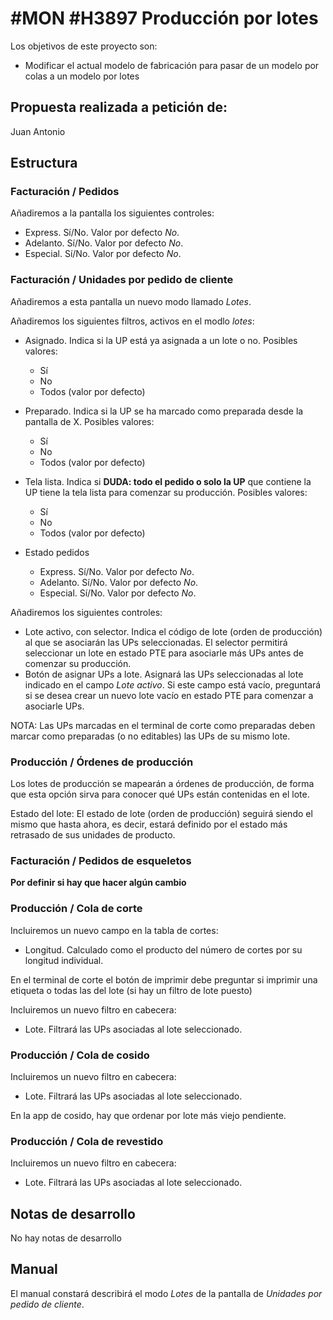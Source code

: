 # #MON #H3897 Producción por lotes

Los objetivos de este proyecto son:
+ Modificar el actual modelo de fabricación para pasar de un modelo por colas a un modelo por lotes

## Propuesta realizada a petición de:
Juan Antonio

## Estructura

### Facturación / Pedidos
Añadiremos a la pantalla los siguientes controles:
+ Express. Sí/No. Valor por defecto _No_.
+ Adelanto. Sí/No. Valor por defecto _No_.
+ Especial. Sí/No. Valor por defecto _No_.

### Facturación / Unidades por pedido de cliente
Añadiremos a esta pantalla un nuevo modo llamado _Lotes_.

Añadiremos los siguientes filtros, activos en el modlo _lotes_:
+ Asignado. Indica si la UP está ya asignada a un lote o no. Posibles valores:
    + Sí
    + No
    + Todos (valor por defecto)

+ Preparado. Indica si la UP se ha marcado como preparada desde la pantalla de X. Posibles valores:
    + Sí
    + No
    + Todos (valor por defecto)

+ Tela lista. Indica si __DUDA: todo el pedido o solo la UP__ que contiene la UP tiene la tela lista para comenzar su producción. Posibles valores:
    + Sí
    + No
    + Todos (valor por defecto)

+ Estado pedidos
    + Express. Sí/No. Valor por defecto _No_.
    + Adelanto. Sí/No. Valor por defecto _No_.
    + Especial. Sí/No. Valor por defecto _No_.

Añadiremos los siguientes controles:
+ Lote activo, con selector. Indica el código de lote (orden de producción) al que se asociarán las UPs seleccionadas. El selector permitirá seleccionar un lote en estado PTE para asociarle más UPs antes de comenzar su producción.
+ Botón de asignar UPs a lote. Asignará las UPs seleccionadas al lote indicado en el campo _Lote activo_. Si este campo está vacío, preguntará si se desea crear un nuevo lote vacío en estado PTE para comenzar a asociarle UPs.

NOTA: Las UPs marcadas en el terminal de corte como preparadas deben marcar como preparadas (o no editables) las UPs de su mismo lote.

### Producción / Órdenes de producción
Los lotes de producción se mapearán a órdenes de producción, de forma que esta opción sirva para conocer qué UPs están contenidas en el lote.

Estado del lote: El estado de lote (orden de producción) seguirá siendo el mismo que hasta ahora, es decir, estará definido por el estado más retrasado de sus unidades de producto.

### Facturación / Pedidos de esqueletos
__Por definir si hay que hacer algún cambio__

### Producción / Cola de corte
Incluiremos un nuevo campo en la tabla de cortes:
+ Longitud. Calculado como el producto del número de cortes por su longitud individual.

En el terminal de corte el botón de imprimir debe preguntar si imprimir una etiqueta o todas las del lote (si hay un filtro de lote puesto)

Incluiremos un nuevo filtro en cabecera:
+ Lote. Filtrará las UPs asociadas al lote seleccionado.

### Producción / Cola de cosido
Incluiremos un nuevo filtro en cabecera:
+ Lote. Filtrará las UPs asociadas al lote seleccionado.

En la app de cosido, hay que ordenar por lote más viejo pendiente.

### Producción / Cola de revestido
Incluiremos un nuevo filtro en cabecera:
+ Lote. Filtrará las UPs asociadas al lote seleccionado.

## Notas de desarrollo
No hay notas de desarrollo

## Manual
El manual constará describirá el modo _Lotes_ de la pantalla de _Unidades por pedido de cliente_.

